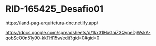 # RID-165425_Desafio01
https://land-pag-arquitetura-dnc.netlify.app/

https://docs.google.com/spreadsheets/d/1kx31HxGaiZ3QypeDjWskA-qobScO0n51y90-kkTH15w/edit?gid=0#gid=0
